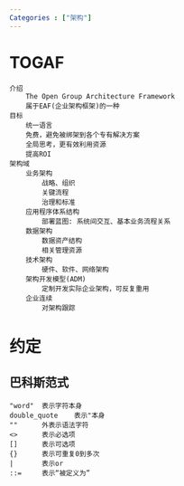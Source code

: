 ```yaml
---
Categories : ["架构"]
---
```

# TOGAF
    介绍
        The Open Group Architecture Framework
        属于EAF(企业架构框架)的一种
    目标
        统一语言
        免费，避免被绑架到各个专有解决方案
        全局思考，更有效利用资源
        提高ROI
    架构域
        业务架构
            战略、组织
            关键流程
            治理和标准
        应用程序体系结构
            部署蓝图: 系统间交互、基本业务流程关系
        数据架构
            数据资产结构
            相关管理资源
        技术架构
            硬件、软件、网络架构
        架构开发模型(ADM)
            定制开发实际企业架构，可反复重用
        企业连续
            对架构跟踪

# 约定
## 巴科斯范式
    "word"  表示字符本身
    double_quote    表示"本身
    ""      外表示语法字符
    <>      表示必选项
    []      表示可选项
    {}      表示可重复0到多次
    |       表示or
    ::=     表示“被定义为”
